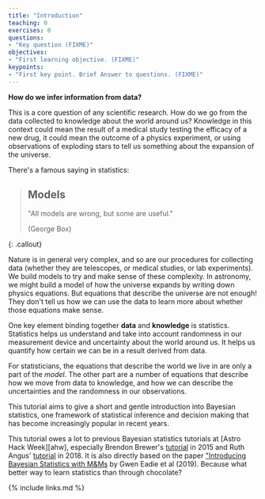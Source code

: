 ```yaml
---
title: "Introduction"
teaching: 0
exercises: 0
questions:
- "Key question (FIXME)"
objectives:
- "First learning objective. (FIXME)"
keypoints:
- "First key point. Brief Answer to questions. (FIXME)"
---
```


**How do we infer information from data?**

This is a core question of any scientific research. How do we go from the data collected 
to knowledge about the world around us? Knowledge in this context could mean the result of a medical
study testing the efficacy of a new drug, it could mean the outcome of a physics experiment, or
using observations of exploding stars to tell us something about the expansion of the universe. 

There's a famous saying in statistics:

> ## Models
>
> "All models are wrong, but some are useful."
>
> (George Box)
>
{: .callout}

Nature is in general very complex, and so are our procedures for collecting data (whether they 
are telescopes, or medical studies, or lab experiments). We build models to try and make sense 
of these complexity. In astronomy, we might build a model of how the universe expands by writing 
down physics equations. But equations that describe the universe are not enough! They don't tell 
us how we can use the data to learn more about whether those equations make sense. 

One key element binding together **data** and **knowledge** is statistics. Statistics helps us
understand and take into account randomness in our measurement device and uncertainty about the
world around us. It helps us quantify how certain we can be in a result derived from data.

For statisticians, the equations that describe the world we live in are only a part of the *model*.
The other part are a number of equations that describe how we move from data to knowledge, and 
how we can describe the uncertainties and the randomness in our observations.  

This tutorial aims to give a short and gentle introduction into Bayesian statistics, one framework
of statistical inference and decision making that has become increasingly popular in recent years. 

This tutorial owes a lot to previous Bayesian statistics tutorials at [Astro Hack Week][ahw],
especially Brendon Brewer's [tutorial][bayes2015] in 2015 and Ruth Angus' [tutorial][bayes2018] in
2018. It is also directly based on the paper ["Introducing Bayesian Statistics with M&Ms][mmpaper]
by Gwen Eadie et al (2019). Because what better way to learn statistics than through chocolate?  


[mmpaper]: https://www.tandfonline.com/doi/full/10.1080/10691898.2019.1604106
[bayes2015]: https://github.com/AstroHackWeek/AstroHackWeek2015/tree/master/day4-day5-inference
[bayes2018]: https://github.com/AstroHackWeek/AstroHackWeek2018/tree/master/day2_bayesian_inference

{% include links.md %}
